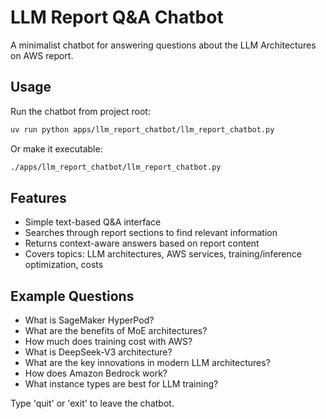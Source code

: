 # LLM Report Q&A Chatbot

A minimalist chatbot for answering questions about the LLM Architectures on AWS report.

## Usage

Run the chatbot from project root:
```bash
uv run python apps/llm_report_chatbot/llm_report_chatbot.py
```

Or make it executable:
```bash
./apps/llm_report_chatbot/llm_report_chatbot.py
```

## Features
- Simple text-based Q&A interface
- Searches through report sections to find relevant information
- Returns context-aware answers based on report content
- Covers topics: LLM architectures, AWS services, training/inference optimization, costs

## Example Questions
- What is SageMaker HyperPod?
- What are the benefits of MoE architectures?
- How much does training cost with AWS?
- What is DeepSeek-V3 architecture?
- What are the key innovations in modern LLM architectures?
- How does Amazon Bedrock work?
- What instance types are best for LLM training?

Type 'quit' or 'exit' to leave the chatbot.